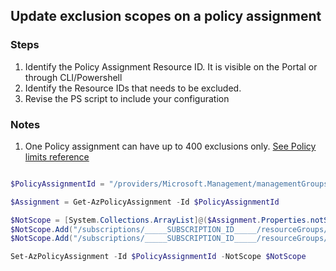 ## Update exclusion scopes on a policy assignment

### Steps

1. Identify the Policy Assignment Resource ID.  It is visible on the Portal or through CLI/Powershell
2. Identify the Resource IDs that needs to be excluded.
3. Revise the PS script to include your configuration

### Notes

1. One Policy assignment can have up to 400 exclusions only.  [See Policy limits reference](https://docs.microsoft.com/en-us/azure/azure-subscription-service-limits#azure-policy-limits)

```powershell

$PolicyAssignmentId = "/providers/Microsoft.Management/managementGroups/Senthuran/providers/Microsoft.Authorization/policyAssignments/90810c5368f84bf09d37551b"

$Assignment = Get-AzPolicyAssignment -Id $PolicyAssignmentId

$NotScope = [System.Collections.ArrayList]@($Assignment.Properties.notScopes)
$NotScope.Add("/subscriptions/_____SUBSCRIPTION_ID_____/resourceGroups/_____RESOURCEGROUP_NAME_____/providers/Microsoft.Compute/virtualMachines/vm1")
$NotScope.Add("/subscriptions/_____SUBSCRIPTION_ID_____/resourceGroups/_____RESOURCEGROUP_NAME_____/providers/Microsoft.Compute/virtualMachines/vm2")

Set-AzPolicyAssignment -Id $PolicyAssignmentId -NotScope $NotScope

```
